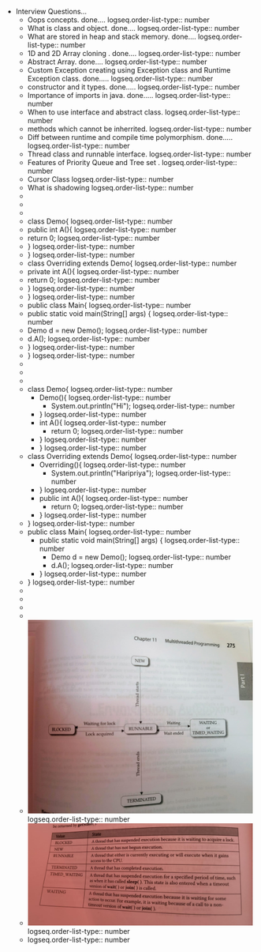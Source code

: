 - Interview Questions...
	- Oops concepts. done....
	  logseq.order-list-type:: number
	- What is class and object. done....
	  logseq.order-list-type:: number
	- What are stored in heap and stack memory. done....
	  logseq.order-list-type:: number
	- 1D and 2D Array cloning . done....
	  logseq.order-list-type:: number
	- Abstract Array. done....
	  logseq.order-list-type:: number
	- Custom Exception creating using Exception class and Runtime Exception class. done.....
	  logseq.order-list-type:: number
	- constructor and it types. done.....
	  logseq.order-list-type:: number
	- Importance of imports in java. done.....
	  logseq.order-list-type:: number
	- When to use interface and abstract class.
	  logseq.order-list-type:: number
	- methods which cannot be inherrited.
	  logseq.order-list-type:: number
	- Diff between runtime and compile time polymorphism. done.....
	  logseq.order-list-type:: number
	- Thread class and runnable interface.
	  logseq.order-list-type:: number
	- Features of Priority Queue and Tree set .
	  logseq.order-list-type:: number
	- Cursor Class
	  logseq.order-list-type:: number
	- What is shadowing
	  logseq.order-list-type:: number
	-
	-
	-
	- class Demo{
	  logseq.order-list-type:: number
	- public int A(){
	  logseq.order-list-type:: number
	- return 0;
	  logseq.order-list-type:: number
	- }
	  logseq.order-list-type:: number
	- }
	  logseq.order-list-type:: number
	- class Overriding extends Demo{
	  logseq.order-list-type:: number
	- private int A(){
	  logseq.order-list-type:: number
	- return 0;
	  logseq.order-list-type:: number
	- }
	  logseq.order-list-type:: number
	- }
	  logseq.order-list-type:: number
	- public class Main{
	  logseq.order-list-type:: number
	- public static void main(String[] args) {
	  logseq.order-list-type:: number
	- Demo d = new Demo();
	  logseq.order-list-type:: number
	- d.A();
	  logseq.order-list-type:: number
	- }
	  logseq.order-list-type:: number
	- }
	  logseq.order-list-type:: number
	-
	-
	-
	- class Demo{
	  logseq.order-list-type:: number
		- Demo(){
		  logseq.order-list-type:: number
			- System.out.println("Hi");
			  logseq.order-list-type:: number
		- }
		  logseq.order-list-type:: number
		- int A(){
		  logseq.order-list-type:: number
			- return 0;
			  logseq.order-list-type:: number
		- }
		  logseq.order-list-type:: number
		- }
		  logseq.order-list-type:: number
	- class Overriding extends Demo{
	  logseq.order-list-type:: number
		- Overriding(){
		  logseq.order-list-type:: number
			- System.out.println("Haripriya");
			  logseq.order-list-type:: number
		- }
		  logseq.order-list-type:: number
		- public int A(){
		  logseq.order-list-type:: number
			- return 0;
			  logseq.order-list-type:: number
		- }
		  logseq.order-list-type:: number
	- }
	  logseq.order-list-type:: number
	- public class Main{
	  logseq.order-list-type:: number
		- public static void main(String[] args) {
		  logseq.order-list-type:: number
			- Demo d = new Demo();
			  logseq.order-list-type:: number
			- d.A();
			  logseq.order-list-type:: number
		- }
		  logseq.order-list-type:: number
	- }
	  logseq.order-list-type:: number
	-
	-
	-
	-
	- ![image.png](../assets/image_1725694343347_0.png)
	  logseq.order-list-type:: number
	- ![image.png](../assets/image_1725694352313_0.png)
	  logseq.order-list-type:: number
	- logseq.order-list-type:: number